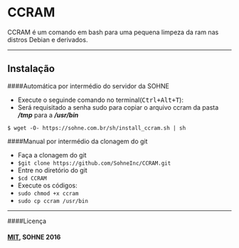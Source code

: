 CCRAM
===================


CCRAM é um comando em bash para uma pequena limpeza da ram nas distros Debian e derivados.

----------


Instalação
-------------

####Automática por intermédio do servidor da SOHNE
- Execute o seguinde comando no terminal(<kbd>Ctrl+Alt+T</kbd>):
 - Será requisitado a senha sudo para copiar o arquivo ccram da pasta ***/tmp*** para a ***/usr/bin***
```
$ wget -O- https://sohne.com.br/sh/install_ccram.sh | sh
```
####Manual por intermédio da clonagem do git
- Faça a clonagem do git
 - ```$git clone https://github.com/SohneInc/CCRAM.git```
- Entre no diretório do git
 - ```$cd CCRAM```
- Execute os códigos:
 - ```sudo chmod +x ccram```
 - ```sudo cp ccram /usr/bin```

----------

####Licença
#### [MIT](https://opensource.org/licenses/MIT "MIT"), SOHNE 2016
